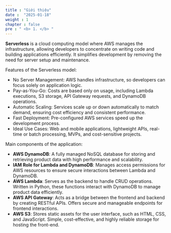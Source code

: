 ```yaml
---
title : "Giới thiệu"
date :  "2025-01-18" 
weight : 1 
chapter : false
pre : " <b> 1. </b> "
---
```

**Serverless**
is a cloud computing model where AWS manages the infrastructure, allowing developers to concentrate on writing code and building applications efficiently. It simplifies development by removing the need for server setup and maintenance.

Features of the Serverless model:

- No Server Management: AWS handles infrastructure, so developers can focus solely on application logic.
- Pay-as-You-Go: Costs are based only on usage, including Lambda executions, S3 storage, API Gateway requests, and DynamoDB operations.
- Automatic Scaling: Services scale up or down automatically to match demand, ensuring cost efficiency and consistent performance.
- Fast Deployment: Pre-configured AWS services speed up the development process.
- Ideal Use Cases: Web and mobile applications, lightweight APIs, real-time or batch processing, MVPs, and cost-sensitive projects.

Main components of the application:

- **AWS DynamoDB**: A fully managed NoSQL database for storing and retrieving product data with high performance and scalability.
- **IAM Role for Lambda and DynamoDB**: Manages access permissions for AWS resources to ensure secure interactions between Lambda and DynamoDB.
- **AWS Lambda**: Serves as the backend to handle CRUD operations. Written in Python, these functions interact with DynamoDB to manage product data efficiently.
- **AWS API Gateway**: Acts as a bridge between the frontend and backend by creating RESTful APIs. Offers secure and manageable endpoints for frontend interactions.
- **AWS S3**: Stores static assets for the user interface, such as HTML, CSS, and JavaScript. Simple, cost-effective, and highly reliable storage for hosting the front-end.